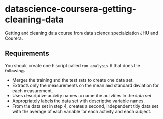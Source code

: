 # datascience-coursera-getting-cleaning-data
Getting and cleaning data course from data science specialziation JHU and Courera.


## Requirements
You should create one R script called `run_analysis.R` that does the following. 

- Merges the training and the test sets to create one data set.
- Extracts only the measurements on the mean and standard deviation for each measurement. 
- Uses descriptive activity names to name the activities in the data set
- Appropriately labels the data set with descriptive variable names. 
- From the data set in step 4, creates a second, independent tidy data set with the average of each variable for each activity and each subject.

